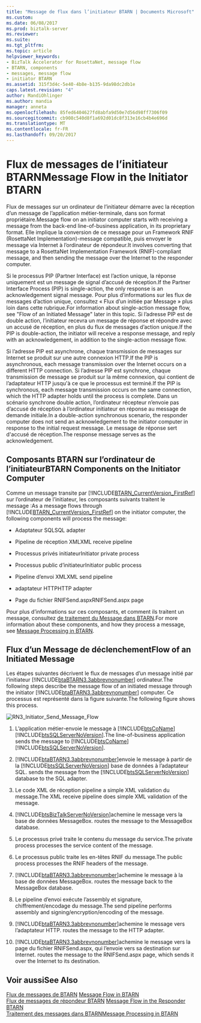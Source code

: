 ```yaml
---
title: "Message de flux dans l’initiateur BTARN | Documents Microsoft"
ms.custom: 
ms.date: 06/08/2017
ms.prod: biztalk-server
ms.reviewer: 
ms.suite: 
ms.tgt_pltfrm: 
ms.topic: article
helpviewer_keywords:
- BizTalk Accelerator for RosettaNet, message flow
- BTARN, components
- messages, message flow
- initiator BTARN
ms.assetid: 315f3d4c-5e40-4b8e-b135-9da98dc2db1e
caps.latest.revision: "4"
author: MandiOhlinger
ms.author: mandia
manager: anneta
ms.openlocfilehash: 85fed6404627fd8abfa9d50e7d56d98ff7306f09
ms.sourcegitcommit: cb908c540d8f1a692d01dc8f313e16cb4b4e696d
ms.translationtype: MT
ms.contentlocale: fr-FR
ms.lasthandoff: 09/20/2017
---
```

# <a name="message-flow-in-the-initiator-btarn"></a><span data-ttu-id="7719c-102">Flux de messages de l’initiateur BTARN</span><span class="sxs-lookup"><span data-stu-id="7719c-102">Message Flow in the Initiator BTARN</span></span>
<span data-ttu-id="7719c-103">Flux de messages sur un ordinateur de l’initiateur démarre avec la réception d’un message de l’application métier-terminale, dans son format propriétaire.</span><span class="sxs-lookup"><span data-stu-id="7719c-103">Message flow on an initiator computer starts with receiving a message from the back-end line-of-business application, in its proprietary format.</span></span> <span data-ttu-id="7719c-104">Elle implique la conversion de ce message pour un Framework RNIF (RosettaNet Implementation)-message compatible, puis envoyer le message via Internet à l’ordinateur de répondeur.</span><span class="sxs-lookup"><span data-stu-id="7719c-104">It involves converting that message to a RosettaNet Implementation Framework (RNIF)-compliant message, and then sending the message over the Internet to the responder computer.</span></span>  
  
 <span data-ttu-id="7719c-105">Si le processus PIP (Partner Interface) est l’action unique, la réponse uniquement est un message de signal d’accusé de réception.</span><span class="sxs-lookup"><span data-stu-id="7719c-105">If the Partner Interface Process (PIP) is single-action, the only response is an acknowledgement signal message.</span></span> <span data-ttu-id="7719c-106">Pour plus d’informations sur les flux de messages d’action unique, consultez « Flux d’un initiée par Message » plus loin dans cette rubrique.</span><span class="sxs-lookup"><span data-stu-id="7719c-106">For information about single-action message flow, see "Flow of an Initiated Message" later in this topic.</span></span> <span data-ttu-id="7719c-107">Si l’adresse PIP est de double action, l’initiateur recevra un message de réponse et répondre avec un accusé de réception, en plus du flux de messages d’action unique.</span><span class="sxs-lookup"><span data-stu-id="7719c-107">If the PIP is double-action, the initiator will receive a response message, and reply with an acknowledgement, in addition to the single-action message flow.</span></span>  
  
 <span data-ttu-id="7719c-108">Si l’adresse PIP est asynchrone, chaque transmission de messages sur Internet se produit sur une autre connexion HTTP.</span><span class="sxs-lookup"><span data-stu-id="7719c-108">If the PIP is asynchronous, each message transmission over the Internet occurs on a different HTTP connection.</span></span> <span data-ttu-id="7719c-109">Si l’adresse PIP est synchrone, chaque transmission de message se produit sur la même connexion, qui contient de l’adaptateur HTTP jusqu'à ce que le processus est terminé.</span><span class="sxs-lookup"><span data-stu-id="7719c-109">If the PIP is synchronous, each message transmission occurs on the same connection, which the HTTP adapter holds until the process is complete.</span></span> <span data-ttu-id="7719c-110">Dans un scénario synchrone double action, l’ordinateur récepteur n’envoie pas d’accusé de réception à l’ordinateur initiateur en réponse au message de demande initiale.</span><span class="sxs-lookup"><span data-stu-id="7719c-110">In a double-action synchronous scenario, the responder computer does not send an acknowledgement to the initiator computer in response to the initial request message.</span></span> <span data-ttu-id="7719c-111">Le message de réponse sert d'accusé de réception.</span><span class="sxs-lookup"><span data-stu-id="7719c-111">The response message serves as the acknowledgement.</span></span>  
  
## <a name="btarn-components-on-the-initiator-computer"></a><span data-ttu-id="7719c-112">Composants BTARN sur l’ordinateur de l’initiateur</span><span class="sxs-lookup"><span data-stu-id="7719c-112">BTARN Components on the Initiator Computer</span></span>  
 <span data-ttu-id="7719c-113">Comme un message transite par [!INCLUDE[BTARN_CurrentVersion_FirstRef](../../includes/btarn-currentversion-firstref-md.md)] sur l’ordinateur de l’initiateur, les composants suivants traitent le message :</span><span class="sxs-lookup"><span data-stu-id="7719c-113">As a message flows through [!INCLUDE[BTARN_CurrentVersion_FirstRef](../../includes/btarn-currentversion-firstref-md.md)] on the initiator computer, the following components will process the message:</span></span>  
  
-   <span data-ttu-id="7719c-114">Adaptateur SQL</span><span class="sxs-lookup"><span data-stu-id="7719c-114">SQL adapter</span></span>  
  
-   <span data-ttu-id="7719c-115">Pipeline de réception XML</span><span class="sxs-lookup"><span data-stu-id="7719c-115">XML receive pipeline</span></span>  
  
-   <span data-ttu-id="7719c-116">Processus privés initiateur</span><span class="sxs-lookup"><span data-stu-id="7719c-116">Initiator private process</span></span>  
  
-   <span data-ttu-id="7719c-117">Processus public d’initiateur</span><span class="sxs-lookup"><span data-stu-id="7719c-117">Initiator public process</span></span>  
  
-   <span data-ttu-id="7719c-118">Pipeline d’envoi XML</span><span class="sxs-lookup"><span data-stu-id="7719c-118">XML send pipeline</span></span>  
  
-   <span data-ttu-id="7719c-119">adaptateur HTTP</span><span class="sxs-lookup"><span data-stu-id="7719c-119">HTTP adapter</span></span>  
  
-   <span data-ttu-id="7719c-120">Page du fichier RNIFSend.aspx</span><span class="sxs-lookup"><span data-stu-id="7719c-120">RNIFSend.aspx page</span></span>  
  
 <span data-ttu-id="7719c-121">Pour plus d’informations sur ces composants, et comment ils traitent un message, consultez [de traitement du Message dans BTARN](../../adapters-and-accelerators/accelerator-rosettanet/message-processing-in-btarn.md).</span><span class="sxs-lookup"><span data-stu-id="7719c-121">For more information about these components, and how they process a message, see [Message Processing in BTARN](../../adapters-and-accelerators/accelerator-rosettanet/message-processing-in-btarn.md).</span></span>  
  
## <a name="flow-of-an-initiated-message"></a><span data-ttu-id="7719c-122">Flux d’un Message de déclenchement</span><span class="sxs-lookup"><span data-stu-id="7719c-122">Flow of an Initiated Message</span></span>  
 <span data-ttu-id="7719c-123">Les étapes suivantes décrivent le flux de messages d’un message initié par l’initiateur [!INCLUDE[btaBTARN3.3abbrevnonumber](../../includes/btabtarn3-3abbrevnonumber-md.md)] ordinateur.</span><span class="sxs-lookup"><span data-stu-id="7719c-123">The following steps describe the message flow of an initiated message through the initiator [!INCLUDE[btaBTARN3.3abbrevnonumber](../../includes/btabtarn3-3abbrevnonumber-md.md)] computer.</span></span> <span data-ttu-id="7719c-124">Ce processus est représenté dans la figure suivante.</span><span class="sxs-lookup"><span data-stu-id="7719c-124">The following figure shows this process.</span></span>  
  
 ![](../../adapters-and-accelerators/accelerator-rosettanet/media/rn3-initiator-send-message-flow.gif "RN3_Initiator_Send_Message_Flow")  
  
1.  <span data-ttu-id="7719c-125">L’application métier-envoie le message à [!INCLUDE[btsCoName](../../includes/btsconame-md.md)] [!INCLUDE[btsSQLServerNoVersion](../../includes/btssqlservernoversion-md.md)].</span><span class="sxs-lookup"><span data-stu-id="7719c-125">The line-of-business application sends the message to [!INCLUDE[btsCoName](../../includes/btsconame-md.md)][!INCLUDE[btsSQLServerNoVersion](../../includes/btssqlservernoversion-md.md)].</span></span>  
  
2.  [!INCLUDE[btaBTARN3.3abbrevnonumber](../../includes/btabtarn3-3abbrevnonumber-md.md)]<span data-ttu-id="7719c-126">envoie le message à partir de la [!INCLUDE[btsSQLServerNoVersion](../../includes/btssqlservernoversion-md.md)] base de données à l’adaptateur SQL.</span><span class="sxs-lookup"><span data-stu-id="7719c-126"> sends the message from the [!INCLUDE[btsSQLServerNoVersion](../../includes/btssqlservernoversion-md.md)] database to the SQL adapter.</span></span>  
  
3.  <span data-ttu-id="7719c-127">Le code XML de réception pipeline a simple XML validation du message.</span><span class="sxs-lookup"><span data-stu-id="7719c-127">The XML receive pipeline does simple XML validation of the message.</span></span>  
  
4.  [!INCLUDE[btsBizTalkServerNoVersion](../../includes/btsbiztalkservernoversion-md.md)]<span data-ttu-id="7719c-128">achemine le message vers la base de données MessageBox.</span><span class="sxs-lookup"><span data-stu-id="7719c-128"> routes the message to the MessageBox database.</span></span>  
  
5.  <span data-ttu-id="7719c-129">Le processus privé traite le contenu du message du service.</span><span class="sxs-lookup"><span data-stu-id="7719c-129">The private process processes the service content of the message.</span></span>  
  
6.  <span data-ttu-id="7719c-130">Le processus public traite les en-têtes RNIF du message.</span><span class="sxs-lookup"><span data-stu-id="7719c-130">The public process processes the RNIF headers of the message.</span></span>  
  
7.  [!INCLUDE[btaBTARN3.3abbrevnonumber](../../includes/btabtarn3-3abbrevnonumber-md.md)]<span data-ttu-id="7719c-131">achemine le message à la base de données MessageBox.</span><span class="sxs-lookup"><span data-stu-id="7719c-131"> routes the message back to the MessageBox database.</span></span>  
  
8.  <span data-ttu-id="7719c-132">Le pipeline d’envoi exécute l’assembly et signature, chiffrement/encodage du message.</span><span class="sxs-lookup"><span data-stu-id="7719c-132">The send pipeline performs assembly and signing/encryption/encoding of the message.</span></span>  
  
9. [!INCLUDE[btaBTARN3.3abbrevnonumber](../../includes/btabtarn3-3abbrevnonumber-md.md)]<span data-ttu-id="7719c-133">achemine le message vers l’adaptateur HTTP.</span><span class="sxs-lookup"><span data-stu-id="7719c-133"> routes the message to the HTTP adapter.</span></span>  
  
10. [!INCLUDE[btaBTARN3.3abbrevnonumber](../../includes/btabtarn3-3abbrevnonumber-md.md)]<span data-ttu-id="7719c-134">achemine le message vers la page du fichier RNIFSend.aspx, qui l’envoie vers sa destination sur Internet.</span><span class="sxs-lookup"><span data-stu-id="7719c-134"> routes the message to the RNIFSend.aspx page, which sends it over the Internet to its destination.</span></span>  
  
## <a name="see-also"></a><span data-ttu-id="7719c-135">Voir aussi</span><span class="sxs-lookup"><span data-stu-id="7719c-135">See Also</span></span>  
 <span data-ttu-id="7719c-136">[Flux de messages de BTARN](../../adapters-and-accelerators/accelerator-rosettanet/message-flow-in-btarn.md) </span><span class="sxs-lookup"><span data-stu-id="7719c-136">[Message Flow in BTARN](../../adapters-and-accelerators/accelerator-rosettanet/message-flow-in-btarn.md) </span></span>  
 <span data-ttu-id="7719c-137">[Flux de messages de répondeur BTARN](../../adapters-and-accelerators/accelerator-rosettanet/message-flow-in-the-responder-btarn.md) </span><span class="sxs-lookup"><span data-stu-id="7719c-137">[Message Flow in the Responder BTARN](../../adapters-and-accelerators/accelerator-rosettanet/message-flow-in-the-responder-btarn.md) </span></span>  
 [<span data-ttu-id="7719c-138">Traitement des messages dans BTARN</span><span class="sxs-lookup"><span data-stu-id="7719c-138">Message Processing in BTARN</span></span>](../../adapters-and-accelerators/accelerator-rosettanet/message-processing-in-btarn.md)